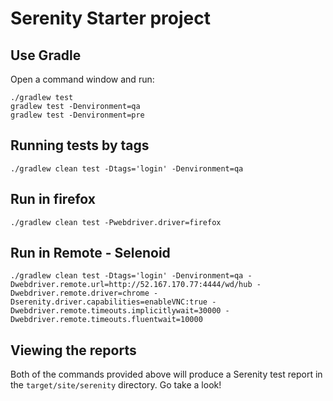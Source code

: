 # Serenity Starter project

## Use Gradle

Open a command window and run:

    ./gradlew test
    gradlew test -Denvironment=qa
    gradlew test -Denvironment=pre

## Running tests by tags     

    ./gradlew clean test -Dtags='login' -Denvironment=qa

## Run in firefox

    ./gradlew clean test -Pwebdriver.driver=firefox


## Run in Remote - Selenoid

    ./gradlew clean test -Dtags='login' -Denvironment=qa -Dwebdriver.remote.url=http://52.167.170.77:4444/wd/hub -Dwebdriver.remote.driver=chrome -Dserenity.driver.capabilities=enableVNC:true -Dwebdriver.remote.timeouts.implicitlywait=30000 -Dwebdriver.remote.timeouts.fluentwait=10000


## Viewing the reports

Both of the commands provided above will produce a Serenity test report in the `target/site/serenity` directory. Go take a look!

